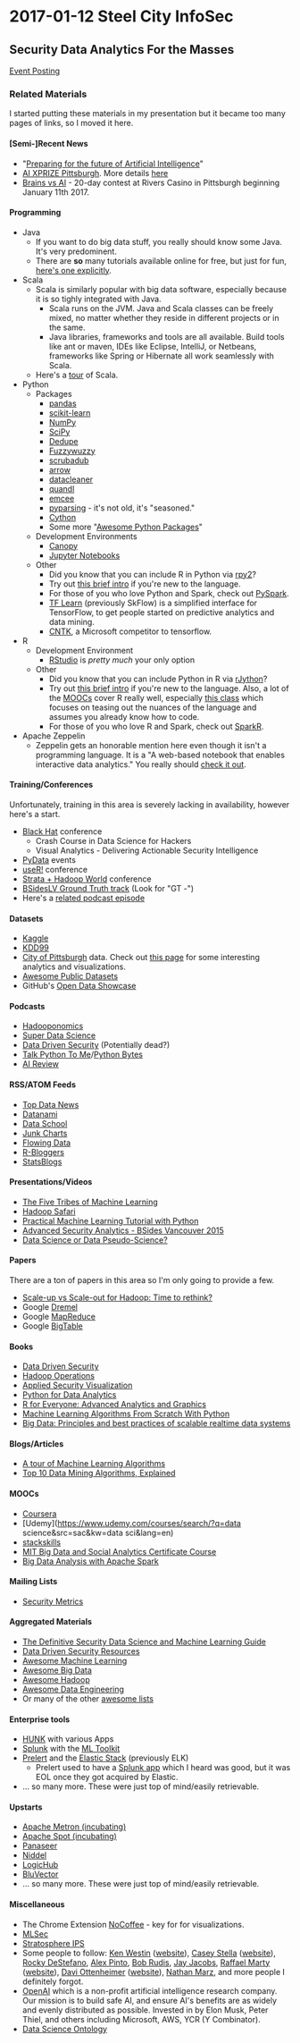 # 2017-01-12 Steel City InfoSec
## Security Data Analytics For the Masses
[Event Posting](https://www.meetup.com/Steel-City-InfoSec/events/235321688/)

### Related Materials
I started putting these materials in my presentation but it became too many pages of links, so I moved it here.

#### [Semi-]Recent News
* "[Preparing for the future of Artificial Intelligence](https://www.whitehouse.gov/sites/default/files/whitehouse_files/microsites/ostp/NSTC/preparing_for_the_future_of_ai.pdf)"
* [AI XPRIZE Pittsburgh](https://www.eventbrite.com/e/xprize-pittsburgh-ai-hackathon-pitch-night-tickets-30452947586).  More details [here](http://ai.xprize.org/)
* [Brains vs AI](http://www.cmu.edu/news/stories/archives/2017/january/poker-pros-vs-AI.html) - 20-day contest at Rivers Casino in Pittsburgh beginning January 11th 2017.

#### Programming
* Java
  * If you want to do big data stuff, you really should know some Java.  It's very predominent.
  * There are **so** many tutorials available online for free, but just for fun, [here's one explicitly](http://docs.oracle.com/javase/tutorial/).
* Scala
  * Scala is similarly popular with big data software, especially because it is so tighly integrated with Java.
    * Scala runs on the JVM. Java and Scala classes can be freely mixed, no matter whether they reside in different projects or in the same.
    * Java libraries, frameworks and tools are all available. Build tools like ant or maven, IDEs like Eclipse, IntelliJ, or Netbeans, frameworks like Spring or Hibernate all work seamlessly with Scala.
  * Here's a [tour](http://docs.scala-lang.org/tutorials/tour/tour-of-scala.html) of Scala.
* Python
  * Packages
    * [pandas](http://pandas.pydata.org/)
    * [scikit-learn](http://scikit-learn.org/stable/)
    * [NumPy](http://www.numpy.org/)
    * [SciPy](https://www.scipy.org/)
    * [Dedupe](https://github.com/datamade/dedupe)
    * [Fuzzywuzzy](https://github.com/seatgeek/fuzzywuzzy)
    * [scrubadub](https://github.com/datascopeanalytics/scrubadub)
    * [arrow](https://github.com/crsmithdev/arrow)
    * [datacleaner](https://github.com/rhiever/datacleaner)
    * [quandl](https://www.quandl.com/tools/python)
    * [emcee](http://dan.iel.fm/emcee/current/)
    * [pyparsing](https://pypi.python.org/pypi/pyparsing/2.1.10) - it's not old, it's "seasoned."
    * [Cython](https://github.com/cython/cython)
    * Some more "[Awesome Python Packages](https://github.com/vinta/awesome-python/blob/master/README.md)"
  * Development Environments
    * [Canopy](https://store.enthought.com/downloads/#default)
    * [Jupyter Notebooks](http://jupyter.org/)
  * Other
    * Did you know that you can include R in Python via [rpy2](http://rpy2.bitbucket.org/)?
    * Try out [this brief intro](https://www.stavros.io/tutorials/python/) if you're new to the language.
    * For those of you who love Python and Spark, check out [PySpark](http://spark.apache.org/docs/0.9.0/python-programming-guide.html).
    * [TF Learn](https://github.com/tensorflow/tensorflow/tree/master/tensorflow/contrib/learn/python/learn) (previously SkFlow) is a simplified interface for TensorFlow, to get people started on predictive analytics and data mining.
    * [CNTK](https://github.com/Microsoft/CNTK/wiki), a Microsoft competitor to tensorflow.
* R
  * Development Environment
    * [RStudio](https://www.rstudio.com/) is *pretty much* your only option
  * Other
    * Did you know that you can include Python in R via [rJython](https://cran.r-project.org/web/packages/rJython/index.html)?
    * Try out [this brief intro](https://cran.r-project.org/doc/contrib/Torfs+Brauer-Short-R-Intro.pdf) if you're new to the language.  Also, a lot of the [MOOCs](#moocs) cover R really well, especially [this class](https://www.coursera.org/learn/r-programming) which focuses on teasing out the nuances of the language and assumes you already know how to code.
    * For those of you who love R and Spark, check out [SparkR](http://spark.apache.org/docs/latest/sparkr.html).
* Apache Zeppelin
  * Zeppelin gets an honorable mention here even though it isn't a programming language.  It is a "A web-based notebook that enables interactive data analytics."  You really should [check it out](https://zeppelin.apache.org/).

#### Training/Conferences
Unfortunately, training in this area is severely lacking in availability, however here's a start.

* [Black Hat](http://www.blackhat.com/upcoming.html) conference
  * Crash Course in Data Science for Hackers
  * Visual Analytics - Delivering Actionable Security Intelligence
* [PyData](http://pydata.org/events.html) events
* [useR!](https://www.r-project.org/conferences.html) conference
* [Strata + Hadoop World](http://conferences.oreilly.com/strata) conference
* [BSidesLV Ground Truth track](https://www.youtube.com/channel/UCpNGmljppAJbTIA5Msms1Pw/videos) (Look for "GT -")
* Here's a [related podcast episode](http://datadrivensecurity.info/podcast/data-driven-security-episode-25.html)

#### Datasets
* [Kaggle](https://www.kaggle.com/datasets)
* [KDD99](https://kdd.ics.uci.edu/databases/kddcup99/kddcup99.html)
* [City of Pittsburgh](https://data.wprdc.org/organization/city-of-pittsburgh) data.  Check out [this page](http://wprdc.org/crime/) for some interesting analytics and visualizations.
* [Awesome Public Datasets](https://github.com/caesar0301/awesome-public-datasets)
* GitHub's [Open Data Showcase](https://github.com/showcases/open-data)

#### Podcasts
* [Hadooponomics](http://bluehillresearch.com/hadooponomics/)
* [Super Data Science](http://feeds.soundcloud.com/users/soundcloud:users:253585900/sounds.rss)
* [Data Driven Security](http://datadrivensecurity.info/podcast/) (Potentially dead?)
* [Talk Python To Me](https://talkpython.fm/)/[Python Bytes](https://pythonbytes.fm/)
* [AI Review](https://itunes.apple.com/us/podcast/ai-review/id1142140410)

#### RSS/ATOM Feeds
* [Top Data News](https://topdata.news/feed/)
* [Datanami](https://www.datanami.com/feed/)
* [Data School](http://www.dataschool.io/rss/)
* [Junk Charts](http://junkcharts.typepad.com/junk_charts/atom.xml)
* [Flowing Data](http://flowingdata.com/feed)
* [R-Bloggers](https://www.r-bloggers.com/feed/)
* [StatsBlogs](http://feeds.feedburner.com/statsblogs)

#### Presentations/Videos
* [The Five Tribes of Machine Learning](https://www.youtube.com/watch?v=oxWruJZ-BbU)
* [Hadoop Safari](https://2016.zeronights.ru/wp-content/uploads/2016/12/Wavestone-ZeroNights-2016-Hadoop-safari-Hunting-for-vulnerabilities-v1.0.pdf)
* [Practical Machine Learning Tutorial with Python](https://www.youtube.com/playlist?list=PLQVvvaa0QuDfKTOs3Keq_kaG2P55YRn5v)
* [Advanced Security Analytics - BSides Vancouver 2015](https://www.youtube.com/watch?v=6SuTaEiYHtI)
* [Data Science or Data Pseudo-Science?](https://www.youtube.com/watch?v=1CQWJDfyQu0)

#### Papers
There are a ton of papers in this area so I'm only going to provide a few.

* [Scale-up vs Scale-out for Hadoop: Time to rethink?](https://www.microsoft.com/en-us/research/wp-content/uploads/2016/02/a20-appuswamy.pdf)
* Google [Dremel](https://static.googleusercontent.com/media/research.google.com/en//pubs/archive/36632.pdf)
* Google [MapReduce](https://static.googleusercontent.com/media/research.google.com/en//archive/mapreduce-osdi04.pdf)
* Google [BigTable](https://static.googleusercontent.com/media/research.google.com/en//archive/bigtable-osdi06.pdf)

#### Books
* [Data Driven Security](http://datadrivensecurity.info/book/)
* [Hadoop Operations](http://shop.oreilly.com/product/0636920038993.do)
* [Applied Security Visualization](https://www.amazon.com/gp/product/B001FBFH3I/ref=oh_aui_d_detailpage_o09_?ie=UTF8&psc=1)
* [Python for Data Analytics](http://shop.oreilly.com/product/0636920023784.do)
* [R for Everyone: Advanced Analytics and Graphics](https://www.amazon.com/Everyone-Advanced-Analytics-Graphics-Addison-Wesley/dp/0321888030/ref=sr_1_1)
* [Machine Learning Algorithms From Scratch With Python](https://machinelearningmastery.com/machine-learning-algorithms-from-scratch/)
* [Big Data: Principles and best practices of scalable realtime data systems](https://www.amazon.com/dp/1617290343)

#### Blogs/Articles
* [A tour of Machine Learning Algorithms](http://machinelearningmastery.com/a-tour-of-machine-learning-algorithms/)
* [Top 10 Data Mining Algorithms, Explained](http://www.kdnuggets.com/2015/05/top-10-data-mining-algorithms-explained.html)

#### MOOCs
* [Coursera](https://www.coursera.org/browse/data-science)
* [Udemy](https://www.udemy.com/courses/search/?q=data science&src=sac&kw=data sci&lang=en)
* [stackskills](https://stackskills.com/courses)
* [MIT Big Data and Social Analytics Certificate Course](http://getsmarter.mit.edu/big-data-and-social-analytics-course/)
* [Big Data Analysis with Apache Spark](https://www.edx.org/course/big-data-analysis-apache-spark-uc-berkeleyx-cs110x)

#### Mailing Lists
* [Security Metrics](http://www.securitymetrics.org/mailing-list.html)

#### Aggregated Materials
* [The Definitive Security Data Science and Machine Learning Guide](http://www.covert.io/the-definitive-security-datascience-and-machinelearning-guide/)
* [Data Driven Security Resources](http://datadrivensecurity.info/blog/pages/resources.html)
* [Awesome Machine Learning](https://github.com/josephmisiti/awesome-machine-learning)
* [Awesome Big Data](https://github.com/onurakpolat/awesome-bigdata)
* [Awesome Hadoop](https://github.com/youngwookim/awesome-hadoop)
* [Awesome Data Engineering](https://github.com/igorbarinov/awesome-data-engineering)
* Or many of the other [awesome lists](https://github.com/sindresorhus/awesome)

#### Enterprise tools
* [HUNK](http://docs.splunk.com/Documentation/Hunk/6.4.5/Hunk/MeetHunk) with various Apps
* [Splunk](https://www.splunk.com/) with the [ML Toolkit](http://docs.splunk.com/Documentation/MLApp)
* [Prelert](http://info.prelert.com/) and the [Elastic Stack](https://www.elastic.co/webinars/introduction-elk-stack) (previously ELK)
  * Prelert used to have a [Splunk app](http://info.prelert.com/products/anomaly-detective-app) which I heard was good, but it was EOL once they got acquired by Elastic.
* ... so many more.  These were just top of mind/easily retrievable.

#### Upstarts
* [Apache Metron (incubating)](http://metron.incubator.apache.org/)
* [Apache Spot (incubating)](http://spot.incubator.apache.org/)
* [Panaseer](https://www.panaseer.com/)
* [Niddel](http://www.niddel.com/)
* [LogicHub](http://www.logichub.com/)
* [BluVector](https://www.bluvectorcyber.com/)
* ... so many more.  These were just top of mind/easily retrievable.

#### Miscellaneous
* The Chrome Extension [NoCoffee](https://chrome.google.com/webstore/detail/nocoffee/jjeeggmbnhckmgdhmgdckeigabjfbddl?hl=en-US) - key for for visualizations.
* [MLSec](https://github.com/mlsecproject)
* [Stratosphere IPS](https://stratosphereips.org/)
* Some people to follow: [Ken Westin](https://twitter.com/kwestin) ([website](http://www.cybersecurity.io/)), [Casey Stella](https://twitter.com/casey_stella) ([website](http://www.caseystella.com/)), [Rocky DeStefano](https://twitter.com/rockyd), [Alex Pinto](https://twitter.com/alexcpsec), [Bob Rudis](https://twitter.com/hrbrmstr), [Jay Jacobs](https://twitter.com/jayjacobs), [Raffael Marty](https://twitter.com/raffaelmarty) ([website](http://raffy.ch/)), [Davi Ottenheimer](https://twitter.com/daviottenheimer) ([website](http://www.flyingpenguin.com/)), [Nathan Marz](https://twitter.com/nathanmarz), and more people I definitely forgot.
* [OpenAI](https://openai.com/about/) which is a non-profit artificial intelligence research company. Our mission is to build safe AI, and ensure AI's benefits are as widely and evenly distributed as possible.  Invested in by Elon Musk, Peter Thiel, and others including Microsoft, AWS, YCR (Y Combinator).
* [Data Science Ontology](http://collaboratescience.com/WDS/)

